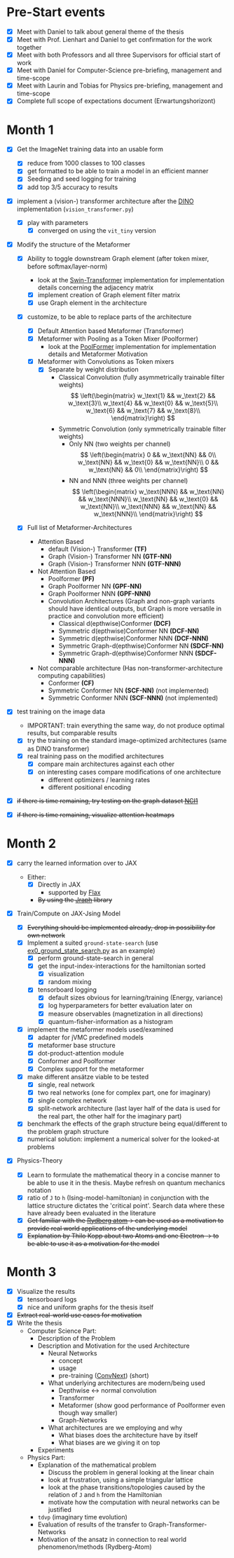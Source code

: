 # Pre-Start events

-   [x] Meet with Daniel to talk about general theme of the thesis
-   [x] Meet with Prof. Lienhart and Daniel to get confirmation for the work together
-   [x] Meet with both Professors and all three Supervisors for official start of work
-   [x] Meet with Daniel for Computer-Science pre-briefing, management and time-scope
-   [x] Meet with Laurin and Tobias for Physics pre-briefing, management and time-scope
-   [x] Complete full scope of expectations document (Erwartungshorizont)

# Month 1

-   [x] Get the ImageNet training data into an usable form
    -   [x] reduce from 1000 classes to 100 classes
    -   [x] get formatted to be able to train a model in an efficient manner
    -   [x] Seeding and seed logging for training
    -   [x] add top 3/5 accuracy to results
-   [x] implement a (vision-) transformer architecture after the [DINO](https://github.com/facebookresearch/dino) implementation (`vision_transformer.py`)

    -   [x] play with parameters
        -   [x] converged on using the `vit_tiny` version

-   [x] Modify the structure of the Metaformer

    -   [x] Ability to toggle downstream Graph element (after token mixer, before softmax/layer-norm)
        -   look at the [Swin-Transformer](https://github.com/microsoft/Swin-Transformer) implementation for implementation details concerning the adjacency matrix
        -   [x] implement creation of Graph element filter matrix
        -   [x] use Graph element in the architecture
    -   [x] customize, to be able to replace parts of the architecture

        -   [x] Default Attention based Metaformer (Transformer)
        -   [x] Metaformer with Pooling as a Token Mixer (Poolformer)
            -   look at the [PoolFormer](https://github.com/sail-sg/poolformer) implementation for implementation details and Metaformer Motivation
        -   [x] Metaformer with Convolutions as Token mixers
            -   [x] Separate by weight distribution
                -   Classical Convolution (fully asymmetrically trainable filter weights)
                    $$
                    \left(\begin{matrix}
                        w_\text{1} && w_\text{2} && w_\text{3}\\
                        w_\text{4} && w_\text{0} && w_\text{5}\\
                        w_\text{6} && w_\text{7} && w_\text{8}\\
                    \end{matrix}\right)
                    $$
                -   Symmetric Convolution (only symmetrically trainable filter weights)
                    -   Only NN (two weights per channel)
                        $$
                        \left(\begin{matrix}
                            0 && w_\text{NN} && 0\\
                            w_\text{NN} && w_\text{0} && w_\text{NN}\\
                            0 && w_\text{NN} && 0\\
                        \end{matrix}\right)
                        $$
                    -   NN and NNN (three weights per channel)
                        $$
                        \left(\begin{matrix}
                            w_\text{NNN} && w_\text{NN} && w_\text{NNN}\\
                            w_\text{NN} && w_\text{0} && w_\text{NN}\\
                            w_\text{NNN} && w_\text{NN} && w_\text{NNN}\\
                        \end{matrix}\right)
                        $$

    -   [x] Full list of Metaformer-Architectures
        -   Attention Based
            -   default (Vision-) Transformer **(TF)**
            -   Graph (Vision-) Transformer NN **(GTF-NN)**
            -   Graph (Vision-) Transformer NNN **(GTF-NNN)**
        -   Not Attention Based
            -   Poolformer **(PF)**
            -   Graph Poolformer NN **(GPF-NN)**
            -   Graph Poolformer NNN **(GPF-NNN)**
            -   Convolution Architectures (Graph and non-graph variants should have identical outputs, but Graph is more versatile in practice and convolution more efficient)
                -   Classical d(epthwise)Conformer **(DCF)**
                -   Symmetric d(epthwise)Conformer NN **(DCF-NN)**
                -   Symmetric d(epthwise)Conformer NNN **(DCF-NNN)**
                -   Symmetric Graph-d(epthwise)Conformer NN **(SDCF-NN)**
                -   Symmetric Graph-d(epthwise)Conformer NNN **(SDCF-NNN)**
        -   Not comparable architecture (Has non-transformer-architecture computing capabilities)
            -   Conformer **(CF)**
            -   Symmetric Conformer NN **(SCF-NN)** (not implemented)
            -   Symmetric Conformer NNN **(SCF-NNN)** (not implemented)

-   [x] test training on the image data
    -   IMPORTANT: train everything the same way, do not produce optimal results, but comparable results
    -   [x] try the training on the standard image-optimized architectures (same as DINO transformer)
    -   [x] real training pass on the modified architectures
        -   [x] compare main architectures against each other
        -   [x] on interesting cases compare modifications of one architecture
            -   different optimizers / learning rates
            -   different positional encoding
-   [x] ~~if there is time remaining, try testing on the graph dataset [NCI1](https://paperswithcode.com/dataset/nci1)~~
-   [x] ~~if there is time remaining, visualize attention heatmaps~~

# Month 2

-   [x] carry the learned information over to JAX
    -   Either:
        -   [x] Directly in JAX
            -   supported by [Flax](https://github.com/google/flax)
        -   ~~By using the [Jraph](https://github.com/deepmind/jraph) library~~
-   [x] Train/Compute on JAX-Jsing Model

    -   [x] ~~Everything should be implemented already, drop in possibility for own network~~
    -   [x] Implement a suited `ground-state-search` (use [ex0_ground_state_search.py](https://github.com/markusschmitt/vmc_jax/blob/master/examples/ex0_ground_state_search.py) as an example)
        -   [x] perform ground-state-search in general
        -   [x] get the input-index-interactions for the hamiltonian sorted
            -   [x] visualization
            -   [x] random mixing
        -   [x] tensorboard logging
            -   [x] default sizes obvious for learning/training (Energy, variance)
            -   [x] log hyperparameters for better evaluation later on
            -   [x] measure observables (magnetization in all directions)
            -   [x] quantum-fisher-information as a histogram
    -   [x] implement the metaformer models used/examined
        -   [x] adapter for jVMC predefined models
        -   [x] metaformer base structure
        -   [x] dot-product-attention module
        -   [x] Conformer and Poolformer
        -   [x] Complex support for the metaformer
    -   [x] make different ansätze viable to be tested
        -   [x] single, real network
        -   [x] two real networks (one for complex part, one for imaginary)
        -   [x] single complex network
        -   [x] split-network architecture (last layer half of the data is used for the real part, the other half for the imaginary part)
    -   [x] benchmark the effects of the graph structure being equal/different to the problem graph structure
    -   [x] numerical solution: implement a numerical solver for the looked-at problems

-   [x] Physics-Theory
    -   [x] Learn to formulate the mathematical theory in a concise manner to be able to use it in the thesis. Maybe refresh on quantum mechanics notation
    -   [x] ratio of `J` to `h` (Ising-model-hamiltonian) in conjunction with the lattice structure dictates the 'critical point'. Search data where these have already been evaluated in the literature
    -   [x] ~~Get familiar with the [Rydberg atom](https://en.wikipedia.org/wiki/Rydberg_atom)-> can be used as a motivation to provide real world applications of the underlying model~~
    -   [x] ~~Explanation by Thilo Kopp about two Atoms and one Electron -> to be able to use it as a motivation for the model~~

# Month 3

-   [x] Visualize the results
    -   [x] tensorboard logs
    -   [x] nice and uniform graphs for the thesis itself
-   [x] ~~Extract real-world use cases for motivation~~
-   [x] Write the thesis
    -   Computer Science Part:
        -   Description of the Problem
        -   Description and Motivation for the used Architecture
            -   Neural Networks
                -   concept
                -   usage
                -   pre-training ([ConvNext](https://arxiv.org/abs/2201.03545)) (short)
            -   What underlying architectures are modern/being used
                -   Depthwise <-> normal convolution
                -   Transformer
                -   Metaformer (show good performance of Poolformer even though way smaller)
                -   Graph-Networks
            -   What architectures are we employing and why
                -   What biases does the architecture have by itself
                -   What biases are we giving it on top
        -   Experiments
    -   Physics Part:
        -   Explanation of the mathematical problem
            -   Discuss the problem in general looking at the linear chain
            -   look at frustration, using a simple triangular lattice
            -   look at the phase transitions/topologies caused by the relation of `J` and `h` from the Hamiltonian
            -   motivate how the computation with neural networks can be justified
        -   `tdvp` (imaginary time evolution)
        -   Evaluation of results of the transfer to Graph-Transformer-Networks
        -   Motivation of the ansatz in connection to real world phenomenon/methods (Rydberg-Atom)
